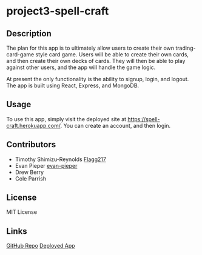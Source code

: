 # project3-spell-craft


## Description

The plan for this app is to ultimately allow users to create their own trading-card-game style card game. Users will be able to create their own cards, and then create their own decks of cards. They will then be able to play against other users, and the app will handle the game logic.

At present the only functionality is the ability to signup, login, and logout. The app is built using React, Express, and MongoDB.


## Usage

To use this app, simply visit the deployed site at https://spell-craft.herokuapp.com/. You can create an account, and then login. 


## Contributors

- Timothy Shimizu-Reynolds [Flagg217](https://github.com/Flagg217)
- Evan Pieper [evan-pieper](https://github.com/evan-pieper)
- Drew Berry
- Cole Parrish


## License

MIT License

## Links

[GitHub Repo](https://github.com/evan-pieper/project3-spell-craft.git)
[Deployed App](https://spellcast-d41ffbdf0b5f.herokuapp.com/)


